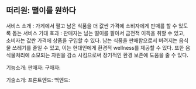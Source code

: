 ## 떠리원: 떨이를 원하다

서비스 소개 : 가게에서 팔고 남은 식품을 더 값싼 가격에 소비자에게 판매를 할 수 있도록 돕는 서비스
기대 효과 : 
판매자는 남는 떨이를 팔아서 금전적 이득을 취할 수 있고, 소비자는 값싼 가격에 상품을 구입할 수 있다.
남는 식품을 판매함으로서 버려지는 음식물 쓰레기를 줄일 수 있고, 이는 현대인에게 환경적 wellness를 제공할 수 있다.
또한 음식물처리에 소모되는 자원을 감소 시킴으로써 장기적인 환경 보존에 도움을 줄 수 있다. 

기능소개: 
판매자:
구매자:

기술소개:
프론트엔드:
백엔드:
